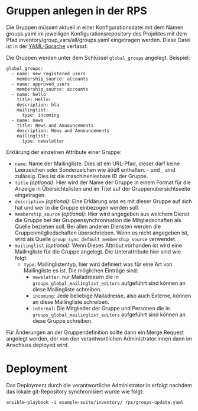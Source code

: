# Gruppen anlegen in der RPS

Die Gruppen müssen aktuell in einer Konfigurationsdatei mit dem Namen groups.yaml im jeweiligen Konfigurationsrepository des Projektes mit dem Pfad inventory/group_vars/all/groups.yaml eingetragen werden. Diese Datei ist in der [YAML-Sprache](https://docs.ansible.com/ansible/latest/reference_appendices/YAMLSyntax.html) verfasst.

Die Gruppen werden unter dem Schlüssel `global_groups` angelegt. Beispiel:

```
global_groups:
  - name: new_registered_users
    membership_source: accounts
  - name: approved_users
    membership_source: accounts
  - name: hello
    title: Hello!
    description: bla
    mailinglist:
      type: incoming
  - name: news
    title: News and Announcements
    description: News and Announcements
    mailinglist:
      type: newsletter
```

Erklärung der einzelnen Attribute einer Gruppe:
- `name`: Name der Mailingliste. Dies ist ein URL-Pfad, dieser darf keine Leerzeichen oder Sonderzeichen wie äöüß enthalten. - und _ sind zulässig. Dies ist die maschinenlesbare ID der Gruppe.
- `title` _(optional)_: Hier wird der Name der Gruppe in einem Format für die Anzeige in Übersichtslisten und im Titel auf der Gruppenübersichtsseite eingetragen.
- `description` _(optional)_: Eine Erklärung was es mit dieser Gruppe auf sich hat und wer in die Gruppe einbezogen werden soll.
- `membership_source` _(optional)_: Hier wird angegeben aus welchem Dienst die Gruppe bei der Gruppensynchronisation die Mitgliedschaften als Quelle beziehen soll. Bei allen anderen Diensten werden die Gruppenmitgliedschaften überschrieben. Wenn es nicht angegeben ist, wird als Quelle `group_sync_default_membership_source` verwendet.
- `mailinglist` _(optional)_: Wenn Dieses Attribut vorhanden ist wird eine Mailingliste für die Gruppe angelegt. Die Unterattribute hier sind wie folgt:
  - `type`: Mailinglistentyp, hier wird definiert was für eine Art von Mailingliste es ist. Die möglichen Einträge sind:
    - `newsletter`: nur Mailadressen die in `groups_global_mailinglist_editors` aufgeführt sind können an diese Mailingliste schreiben.
    - `incoming`: Jede beliebige Mailadresse, also auch Externe, können an diese Mailingliste schreiben.
    - `internal`: Die Mitglieder der Gruppe und Personen die in `groups_global_mailinglist_editors` aufgeführt sind können an diese Gruppe schreiben.

Für Änderungen an der Gruppendefinition sollte dann ein Merge Request angelegt werden, der von den verantwortlichen Administrator:innen dann im Anschluss deployed wird.

# Deployment

Das Deployment durch die verantwortliche Administrator:in erfolgt nachdem das lokale git-Repository synchronisiert wurde wie folgt:

`ansible-playbook -i example-suite/inventory/ rps/groups-update.yaml`
